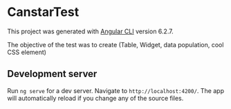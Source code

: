 # CanstarTest

This project was generated with [Angular CLI](https://github.com/angular/angular-cli) version 6.2.7.

The objective of the test was to create (Table, Widget, data population, cool CSS element)

## Development server

Run `ng serve` for a dev server. Navigate to `http://localhost:4200/`. The app will automatically reload if you change any of the source files.
